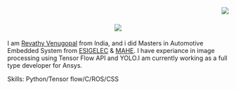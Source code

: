 <img align="right" src="https://visitor-badge.laobi.icu/badge?page_id=Revathyvenugopal162.Revathyvenugopal162">

<h1 align="center">
  <a href="https://git.io/typing-svg">
    <img src="https://readme-typing-svg.herokuapp.com/?lines=Hello,+there!+👋;I+am+Revathy+Venugopal.;&center=true&size=30&color=4C1DBF&width=435">
  </a>
</h1>

I am [Revathy Venugopal](https://www.linkedin.com/in/revathy-venugopal-3310b5147/) from India, and i did Masters in Automotive Embedded System from [ESIGELEC](https://www.esigelec.fr/fr) & [MAHE](https://manipal.edu/msis.html). I have experiance in image processing using Tensor Flow API and YOLO.I am currently working as a full type developer for Ansys.

Skills: Python/Tensor flow/C/ROS/CSS 

<!--
**Revathyvenugopal162/Revathyvenugopal162** is a ✨ _special_ ✨ repository because its `README.md` (this file) appears on your GitHub profile.

Here are some ideas to get you started:

- 🔭 I’m currently working on ...
- 🌱 I’m currently learning ...
- 👯 I’m looking to collaborate on ...
- 🤔 I’m looking for help with ...
- 💬 Ask me about ...
- 📫 How to reach me: ...
- 😄 Pronouns: ...
- ⚡ Fun fact: ...
-->
